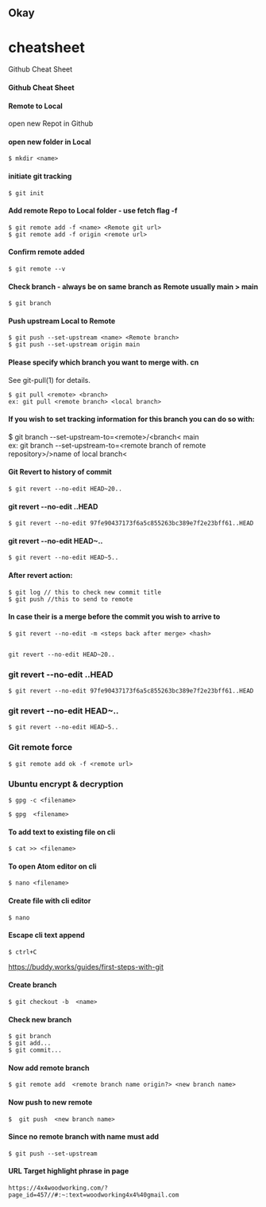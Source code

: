 ## Okay

# cheatsheet

Github Cheat Sheet

####  Github Cheat Sheet
#### Remote to Local
open new Repot in Github
<copy url>

#### open new folder in Local    
	$ mkdir <name>  

 #### initiate git tracking
	$ git init

#### Add remote Repo to Local folder - use fetch flag -f  
	$ git remote add -f <name> <Remote git url>  
	$ git remote add -f origin <remote url>  

#### Confirm remote added  
 	$ git remote --v  

#### Check branch - always be on same branch as Remote usually main > main  
	$ git branch  

#### Push upstream Local to Remote  
	$ git push --set-upstream <name> <Remote branch>  
 	$ git push --set-upstream origin main    

####  Please specify which branch you want to merge with.  cn
See git-pull(1) for details.  

    $ git pull <remote> <branch>  
    ex: git pull <remote branch> <local branch>  
    
#### If you wish to set tracking information for this branch you can do so with:  

   $ git branch --set-upstream-to=&lt;remote&gt;/&lt;branch&lt; main  
   ex:  git branch --set-upstream-to=&lt;remote branch of remote repository&gt;/&gt;name of local branch&lt;  

#### Git Revert to history of commit
	$ git revert --no-edit HEAD~20..

#### git revert --no-edit <hash of commit>..HEAD
	$ git revert --no-edit 97fe90437173f6a5c855263bc389e7f2e23bff61..HEAD

#### git revert --no-edit HEAD~<number to walk back on commit history>..
	$ git revert --no-edit HEAD~5..

#### After revert action:

	$ git log // this to check new commit title  
	$ git push //this to send to remote  

#### In case their is a merge before the commit you wish to arrive to
	$ git revert --no-edit -m <steps back after merge> <hash>  


	git revert --no-edit HEAD~20..
### git revert --no-edit <hash of commit>..HEAD
	$ git revert --no-edit 97fe90437173f6a5c855263bc389e7f2e23bff61..HEAD
	
### git revert --no-edit HEAD~<number to walk back on commit history>..

	$ git revert --no-edit HEAD~5..

### Git remote force
	$ git remote add ok -f <remote url>

### Ubuntu encrypt & decryption
	$ gpg -c <filename>

	$ gpg  <filename>
	
#### To add text to existing file on cli  
 	$ cat >> <filename>

#### To open Atom editor on cli
	$ nano <filename>  

#### Create file with cli editor
	$ nano  

#### Escape cli text append
	$ ctrl+C

https://buddy.works/guides/first-steps-with-git

#### Create branch
	$ git checkout -b  <name>  
	
#### Check new branch  
	$ git branch  
	$ git add...  
	$ git commit...  
	
#### Now add remote branch  
	$ git remote add  <remote branch name origin?> <new branch name>  

#### Now push to new remote  
	$  git push  <new branch name>  

#### Since no remote branch with name must add  
	$ git push --set-upstream  

#### URL Target highlight phrase in page 
	https://4x4woodworking.com/?page_id=457//#:~:text=woodworking4x4%40gmail.com

